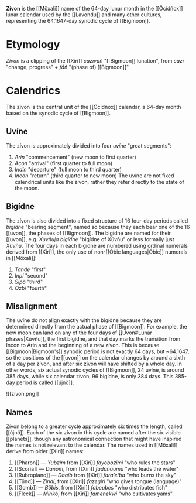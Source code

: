 **Zívon** is the [[Möxali]] name of the 64-day lunar month in the [[Öcídñox]] lunar calendar used by the [[Lavondu]] and many other cultures, representing the 64.1647-day synodic cycle of [[Bigmoon]].
# Etymology
*Zívon* is a clipping of the [[Xiri]] *cazīvāń* "[[Bigmoon]] lunation", from *cazī* "change, progress" + *fāń* "(phase of) [[Bigmoon]]".
# Calendrics
The zívon is the central unit of the [[Öcídñox]] calendar, a 64-day month based on the synodic cycle of [[Bigmoon]].
## Uvíne
The zívon is approximately divided into four *uvíne* "great segments":
1. *Arin* "commencement" (new moon to first quarter)
2. *Acon* "arrival" (first quarter to full moon)
3. *Indin* "departure" (full moon to third quarter)
4. *Incon* "return" (third quarter to new moon)
The uvíne are not fixed calendrical units like the zívon, rather they refer directly to the state of the moon.
## Bigídne
The zívon is also divided into a fixed structure of 16 four-day periods called *bigídne* "bearing segment", named so because they each bear one of the 16 [[uvon]], the phases of [[Bigmoon]]. The bigídne are named for their [[uvon]], e.g. *Xuvñuja bigídne* "bigídne of Xúvñu" or less formally just *Xúvñu*. The four days in each bigídne are numbered using ordinal numerals derived from [[Xiri]], the only use of non-[[Öbic languages|Öbic]] numerals in [[Möxali]]:
1. *Tande* "first"
2. *Inpi* "second"
3. *Sipö* "third"
4. *Ozbi* "fourth"
## Misalignment
The uvíne do not align exactly with the bigídne because they are determined directly from the actual phase of [[Bigmoon]]. For example, the new moon can land on any of the four days of [[Uvon#Lunar phases|Xúvñu]], the first bigídne, and that day marks the transition from Incon to Arin and the beginning of a new zívon. This is because [[Bigmoon|Bigmoon's]] synodic period is not exactly 64 days, but ~64.1647, so the positions of the [[uvon]] on the calendar changes by around a sixth of a day per zívon, and after six zívon will have shifted by a whole day. In other words, six actual synodic cycles of [[Bigmoon]], 24 uvíne, is around 385 days, while six calendar zívon, 96 bigídne, is only 384 days. This 385-day period is called [[újnö]].

![[zívon.png]]
## Names
Zívon belong to a greater cycle approximately six times the length, called [[újnö]]. Each of the six zívon in this cycle are named after the six visible [[planets]], though any astronomical connection that might have inspired the names is not relevant to the calendar. The names used in [[Möxali]] derive from older [[Xiri]] names:
1. [[Pharon]] — *Yubzím* from [[Xiri]] *fayobozimi* "who rules the stars"
2. [[Scoria]] — *Danom*, from [[Xiri]] *fadanaūmu* "who leads the water"
3. [[Rubroplano]] — *Daqíb* from [[Xiri]] *faraʼeība* "who burns the sky"
4. [[Tünd]] — *Zindí*, from [[Xiri]] *fazegiri* "who gives tongue (language)"
5. [[Gomb]] — *Böbis*, from [[Xiri]] *fabeubes* "who distributes fish"
6. [[Fleck]] — *Minkö*, from [[Xiri]] *famenekwi* "who cultivates yams"
